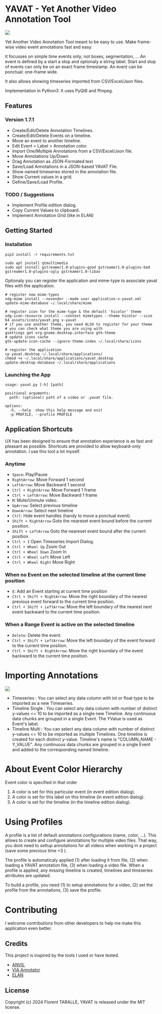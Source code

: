 # YAVAT - Yet Another Video Annotation Tool

![](assets/Screenshot.png)

Yet Another Video Annotation Tool meant to be easy to use. 
Make frame-wise video event annotations fast and easy.

It focusses on simple time events only; not boxes, segmentation, ... 
An event is defined by a start a stop and optionaly a string label.
Start and stop of events can only be on an exact frame timestamp.
An event can be ponctual: one-frame wide. 

It also allows showing timeseries imported from CSV/Excel/Json files.

Implementation in Python3. It uses PyQt6 and ffmpeg.

## Features 

### Version 1.7.1

- Create/Edit/Delete Annotation Timelines.
- Create/Edit/Delete Events on a timeline.
- Move an event to another timeline.
- Edit Event > Label > Annotation color.
- Import One/Multiple Annotations from a CSV/Excel/Json file.
- Move Annotations Up/Down
- Drag Annotation as JSON-Formated text
- Save/Load Annotations in a JSON-based YAVAT File.
- Show named timeseries stored in the annotation file.
- Show Current values in a grid.
- Define/Save/Load Profile.

### TODO / Suggestions

- Implement Profile edition dialog.
- Copy Current Values to clipboard.
- Implement Annotation Grid (like in ELAN)

## Getting Started

### Installation 

``` shell
pip3 install -r requirements.txt

sudo apt install qtmultimedia
sudo apt install gstreamer1.0-plugins-good gstreamer1.0-plugins-bad gstreamer1.0-plugins-ugly gstreamer1.0-libav
```

Optionaly you can register the application and mime-type to associate yavat files with the application.

``` shell
# register new mime-types
xdg-mime install --novendor --mode user application-x-yavat.xml
update-mime-database ~/.local/share/mime

# register icon for the mime-type & the default 'hicolor' theme
xdg-icon-resource install --context mimetypes --theme hicolor --size 64 assets/icons/yavat.png x-yavat
# if you use another theme, you need ALSO to register for your theme
# you can check what theme you are using with 
gsettings get org.gnome.desktop.interface gtk-theme
# update icons cache
gtk-update-icon-cache --ignore-theme-index ~/.local/share/icons

# register the application
cp yavat.desktop ~/.local/share/applications/
chmod +x ~/.local/share/applications/yavat.desktop
update-desktop-database ~/.local/share/applications
```


### Launching the App

``` shell
usage: yavat.py [-h] [path]

positional arguments:
  path: (optional) path of a video or .yavat file.

options:
  -h, --help  show this help message and exit
  -p PROFILE, --profile PROFILE
```

## Application Shortcuts

UX has been designed to ensure that annotation experience is as fast and pleasant as possible.
Shortcuts are provided to allow keyboard-only annotation.
I use this tool a lot myself.

### Anytime

- `Space`:                  Play/Pause
- `RightArrow`:             Move Forward 1 second
- `LeftArrow`:              Move Backward 1 second
- `Ctrl + RightArrow`:      Move Forward 1 frame
- `Ctrl + LeftArrow`:       Move Backward 1 frame
- `M`:                      Mute/Unmute video.
- `UpArrow`:                Select previous timeline
- `DownArrow`:              Select next timeline
- `Ctrl`:                   Hide event handles (handy to move a ponctual event).
- `Shift + RightArrow`      Goto the neareset event bound before the current position.
- `Shift + LeftArrow`       Goto the neareset event bound after the current position.
- `Ctrl + I`                Open Timeseries Import Dialog.
- `Ctrl + Wheel Up`         Zoom Out
- `Ctrl + Wheel Down`       Zoom In
- `Ctrl + Wheel Left`       Move Left
- `Ctrl + Wheel Right`      Move Right

### When no Event on the selected timeline at the current time position

- `E`:                          Add an Event starting at current time position
- `Ctrl + Shift + RightArrow`:  Move the right boundary of the nearest previous event forward to the current time position.
- `Ctrl + Shift + LeftArrow`:   Move the left boundary of the nearest next event backward to the current time position.

### When a Range Event is active on the selected timeline

- `Delete`:                     Delete the event.
- `Ctrl + Shift + LeftArrow`:   Move the left boundary of the event forward to the current time position.
- `Ctrl + Shift + RightArrow`:  Move the right boundary of the event backward to the current time position.

# Importing Annotations

![](assets/TimeseriesImportDialog.png)

- Timeseries : You can select any data column with int or float type to be imported as a new Timeseries.
- Timeline Single : You can select any data column with number of distinct y-values <= 10 to be imported as a single new Timeline. Any continuous data chunks are grouped in a single Event. The YValue is used as Event's label.
- Timeline Multi : You can select any data column with number of distinct y-values <= 10 to be imported as multiple Timelines. One timeline is created for each distinct y-value. Timeline's name is "COLUMN_NAME - Y_VALUE". Any continuous data chunks are grouped in a single Event and added to the corresponding named timeline.

# About Event Color Hierarchy

Event color is specified in that order

1. A color is set for this particular event (in event edition dialog).
2. A color is set for this label on this timeline (in event edition dialog).
3. A color is set for the timeline (in the timeline edition dialog).

# Using Profiles

A profile is a list of default annotations configurations (name, color, ...).
This allows to create and configure annotations for multiple video files.
That way, you dont need to settup annotations for all videos when working in a project (save some precious time <3 ).

The profile is automaticaly applied (1) after loading it from file, (2) when loading a YAVAT annotation file, (3) when loading a video file.
When a profile is applied, any missing timeline is created, timelines and timeseries atrributes are updated.

To build a profile, you need (1) to setup annotations for a video, (2) set the profile from the annotations, (3) save the profile.

# Contributing

I welcome contributions from other developers to help me make this application even better.

## Credits

This project is inspired by the tools I used or have tested. 

- [ANVIL](http://www.anvil-software.de/)
- [VIA Annotator](https://www.robots.ox.ac.uk/~vgg/software/via/app/via_video_annotator.html)
- [ELAN](https://archive.mpi.nl/tla/elan)

## License

Copyright (c) 2024 Florent TARALLE, YAVAT is released under the MIT license.
